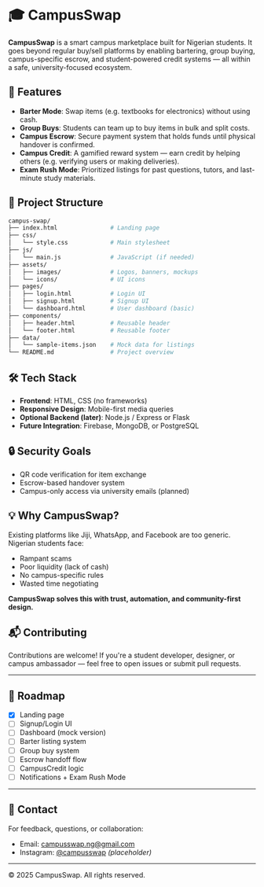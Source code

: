 # 🎓 CampusSwap

**CampusSwap** is a smart campus marketplace built for Nigerian students. It goes beyond regular buy/sell platforms by enabling bartering, group buying, campus-specific escrow, and student-powered credit systems — all within a safe, university-focused ecosystem.

## 🚀 Features

- **Barter Mode**: Swap items (e.g. textbooks for electronics) without using cash.
- **Group Buys**: Students can team up to buy items in bulk and split costs.
- **Campus Escrow**: Secure payment system that holds funds until physical handover is confirmed.
- **Campus Credit**: A gamified reward system — earn credit by helping others (e.g. verifying users or making deliveries).
- **Exam Rush Mode**: Prioritized listings for past questions, tutors, and last-minute study materials.

## 📁 Project Structure

```bash
campus-swap/
├── index.html               # Landing page
├── css/
│   └── style.css            # Main stylesheet
├── js/
│   └── main.js              # JavaScript (if needed)
├── assets/
│   ├── images/              # Logos, banners, mockups
│   └── icons/               # UI icons
├── pages/
│   ├── login.html           # Login UI
│   ├── signup.html          # Signup UI
│   └── dashboard.html       # User dashboard (basic)
├── components/
│   ├── header.html          # Reusable header
│   └── footer.html          # Reusable footer
├── data/
│   └── sample-items.json    # Mock data for listings
└── README.md                # Project overview
```

## 🛠️ Tech Stack

- **Frontend**: HTML, CSS (no frameworks)
- **Responsive Design**: Mobile-first media queries
- **Optional Backend (later)**: Node.js / Express or Flask
- **Future Integration**: Firebase, MongoDB, or PostgreSQL

## 🔒 Security Goals

- QR code verification for item exchange
- Escrow-based handover system
- Campus-only access via university emails (planned)

## 💡 Why CampusSwap?

Existing platforms like Jiji, WhatsApp, and Facebook are too generic. Nigerian students face:

- Rampant scams
- Poor liquidity (lack of cash)
- No campus-specific rules
- Wasted time negotiating

**CampusSwap solves this with trust, automation, and community-first design.**

## 📬 Contributing

Contributions are welcome! If you're a student developer, designer, or campus ambassador — feel free to open issues or submit pull requests.

---

## 📌 Roadmap

- [x] Landing page
- [ ] Signup/Login UI
- [ ] Dashboard (mock version)
- [ ] Barter listing system
- [ ] Group buy system
- [ ] Escrow handoff flow
- [ ] CampusCredit logic
- [ ] Notifications + Exam Rush Mode

---

## 📧 Contact

For feedback, questions, or collaboration:

- Email: [campusswap.ng@gmail.com](mailto:campusswap.ng@gmail.com)
- Instagram: [@campusswap](https://instagram.com/campusswap) _(placeholder)_

---

© 2025 CampusSwap. All rights reserved.
